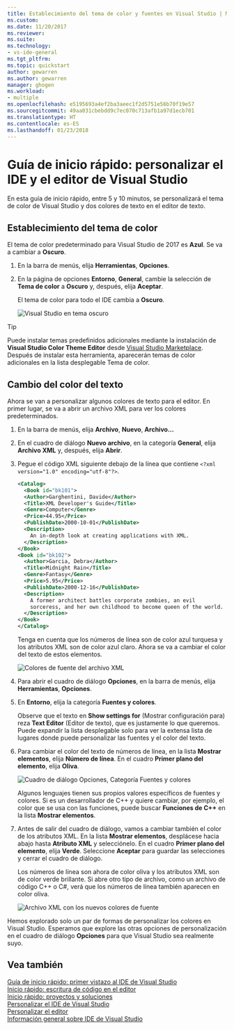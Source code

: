 ```yaml
---
title: Establecimiento del tema de color y fuentes en Visual Studio | Microsoft Docs
ms.custom: 
ms.date: 11/20/2017
ms.reviewer: 
ms.suite: 
ms.technology:
- vs-ide-general
ms.tgt_pltfrm: 
ms.topic: quickstart
author: gewarren
ms.author: gewarren
manager: ghogen
ms.workload:
- multiple
ms.openlocfilehash: e5195693a4ef2ba3aeec1f2d5751e56b70f19e57
ms.sourcegitcommit: 49aa031cbebdd9c7ec070c713afb1a97d1ecb701
ms.translationtype: HT
ms.contentlocale: es-ES
ms.lasthandoff: 01/23/2018
---
```

# <a name="quickstart-personalize-the-visual-studio-ide-and-editor"></a>Guía de inicio rápido: personalizar el IDE y el editor de Visual Studio

En esta guía de inicio rápido, entre 5 y 10 minutos, se personalizará el tema de color de Visual Studio y dos colores de texto en el editor de texto.

## <a name="set-the-color-theme"></a>Establecimiento del tema de color

El tema de color predeterminado para Visual Studio de 2017 es **Azul**. Se va a cambiar a **Oscuro**.

1. En la barra de menús, elija **Herramientas**, **Opciones**.

1. En la página de opciones **Entorno**, **General**, cambie la selección de **Tema de color** a **Oscuro** y, después, elija **Aceptar**.

   El tema de color para todo el IDE cambia a **Oscuro**.

   ![Visual Studio en tema oscuro](media/quickstart-personalize-dark-theme.png)

> [!TIP]
> Puede instalar temas predefinidos adicionales mediante la instalación de **Visual Studio Color Theme Editor** desde [Visual Studio Marketplace](https://marketplace.visualstudio.com/items?itemName=VisualStudioProductTeam.VisualStudio2017ColorThemeEditor). Después de instalar esta herramienta, aparecerán temas de color adicionales en la lista desplegable Tema de color.

## <a name="change-text-color"></a>Cambio del color del texto

Ahora se van a personalizar algunos colores de texto para el editor. En primer lugar, se va a abrir un archivo XML para ver los colores predeterminados.

1. En la barra de menús, elija **Archivo**, **Nuevo**, **Archivo...**

1. En el cuadro de diálogo **Nuevo archivo**, en la categoría **General**, elija **Archivo XML** y, después, elija **Abrir**.

1. Pegue el código XML siguiente debajo de la línea que contiene `<?xml version="1.0" encoding="utf-8"?>`.

   ```xml
   <Catalog>
     <Book id="bk101">
     <Author>Garghentini, Davide</Author>
     <Title>XML Developer's Guide</Title>
     <Genre>Computer</Genre>
     <Price>44.95</Price>
     <PublishDate>2000-10-01</PublishDate>
     <Description>
       An in-depth look at creating applications with XML.
     </Description>
   </Book>
   <Book id="bk102">
     <Author>Garcia, Debra</Author>
     <Title>Midnight Rain</Title>
     <Genre>Fantasy</Genre>
     <Price>5.95</Price>
     <PublishDate>2000-12-16</PublishDate>
     <Description>
       A former architect battles corporate zombies, an evil
       sorceress, and her own childhood to become queen of the world.
     </Description>
   </Book>
   </Catalog>
   ```

   Tenga en cuenta que los números de línea son de color azul turquesa y los atributos XML son de color azul claro. Ahora se va a cambiar el color del texto de estos elementos.

   ![Colores de fuente del archivo XML](media/quickstart-personalize-xml-file.png)

1. Para abrir el cuadro de diálogo **Opciones**, en la barra de menús, elija **Herramientas**, **Opciones**.

1. En **Entorno**, elija la categoría **Fuentes y colores**.

   Observe que el texto en **Show settings for** (Mostrar configuración para) reza **Text Editor** (Editor de texto), que es justamente lo que queremos. Puede expandir la lista desplegable solo para ver la extensa lista de lugares donde puede personalizar las fuentes y el color del texto.

1. Para cambiar el color del texto de números de línea, en la lista **Mostrar elementos**, elija **Número de línea**. En el cuadro **Primer plano del elemento**, elija **Oliva**.

   ![Cuadro de diálogo Opciones, Categoría Fuentes y colores](media/quickstart-personalize-line-number-color.png)

   Algunos lenguajes tienen sus propios valores específicos de fuentes y colores. Si es un desarrollador de C++ y quiere cambiar, por ejemplo, el color que se usa con las funciones, puede buscar **Funciones de C++** en la lista **Mostrar elementos**.

1. Antes de salir del cuadro de diálogo, vamos a cambiar también el color de los atributos XML. En la lista **Mostrar elementos**, desplácese hacia abajo hasta **Atributo XML** y selecciónelo. En el cuadro **Primer plano del elemento**, elija **Verde**. Seleccione **Aceptar** para guardar las selecciones y cerrar el cuadro de diálogo.

   Los números de línea son ahora de color oliva y los atributos XML son de color verde brillante. Si abre otro tipo de archivo, como un archivo de código C++ o C#, verá que los números de línea también aparecen en color oliva.

   ![Archivo XML con los nuevos colores de fuente](media/quickstart-personalize-xml-file-new-colors.png)

Hemos explorado solo un par de formas de personalizar los colores en Visual Studio. Esperamos que explore las otras opciones de personalización en el cuadro de diálogo **Opciones** para que Visual Studio sea realmente suyo.

## <a name="see-also"></a>Vea también

[Guía de inicio rápido: primer vistazo al IDE de Visual Studio](../ide/quickstart-ide-orientation.md)  
[Inicio rápido: escritura de código en el editor](../ide/quickstart-editor.md)  
[Inicio rápido: proyectos y soluciones](../ide/quickstart-projects-solutions.md)  
[Personalizar el IDE de Visual Studio](../ide/personalizing-the-visual-studio-ide.md)  
[Personalizar el editor](../ide/customizing-the-editor.md)  
[Información general sobre IDE de Visual Studio](../ide/visual-studio-ide.md)